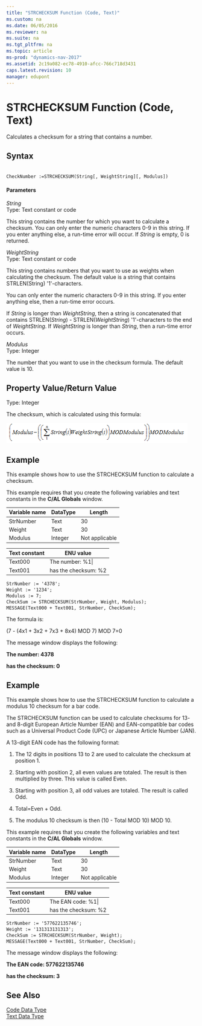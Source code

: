 ```yaml
---
title: "STRCHECKSUM Function (Code, Text)"
ms.custom: na
ms.date: 06/05/2016
ms.reviewer: na
ms.suite: na
ms.tgt_pltfrm: na
ms.topic: article
ms-prod: "dynamics-nav-2017"
ms.assetid: 2c19a082-ec78-4910-afcc-766c718d3431
caps.latest.revision: 10
manager: edupont
---
```

# STRCHECKSUM Function (Code, Text)
Calculates a checksum for a string that contains a number.  
  
## Syntax  
  
```  
  
CheckNumber :=STRCHECKSUM(String[, WeightString][, Modulus])  
```  
  
#### Parameters  
 *String*  
 Type: Text constant or code  
  
 This string contains the number for which you want to calculate a checksum. You can only enter the numeric characters 0\-9 in this string. If you enter anything else, a run\-time error will occur. If *String* is empty, 0 is returned.  
  
 *WeightString*  
 Type: Text constant or code  
  
 This string contains numbers that you want to use as weights when calculating the checksum. The default value is a string that contains STRLEN\(String\) '1'\-characters.  
  
 You can only enter the numeric characters 0\-9 in this string. If you enter anything else, then a run\-time error occurs.  
  
 If *String* is longer than *WeightString*, then a string is concatenated that contains STRLEN\(*String*\) \- STRLEN\(*WeightString*\) '1'\-characters to the end of *WeightString*. If *WeightString* is longer than *String*, then a run\-time error occurs.  
  
 *Modulus*  
 Type: Integer  
  
 The number that you want to use in the checksum formula. The default value is 10.  
  
## Property Value\/Return Value  
 Type: Integer  
  
 The checksum, which is calculated using this formula:  
  
 ![STRCHECKSUM formula](media/NAV_STRCHECKSUM_Formula.gif "NAV\_STRCHECKSUM\_Formula")  
  
## Example  
 This example shows how to use the STRCHECKSUM function to calculate a checksum.  
  
 This example requires that you create the following variables and text constants in the **C\/AL Globals** window.  
  
|Variable name|DataType|Length|  
|-------------------|--------------|------------|  
|StrNumber|Text|30|  
|Weight|Text|30|  
|Modulus|Integer|Not applicable|  
  
|Text constant|ENU value|  
|-------------------|---------------|  
|Text000|The number: %1\\|  
|Text001|has the checksum: %2|  
  
```  
StrNumber := '4378';  
Weight := '1234';  
Modulus := 7;   
CheckSum := STRCHECKSUM(StrNumber, Weight, Modulus);   
MESSAGE(Text000 + Text001, StrNumber, CheckSum);  
```  
  
 The formula is:  
  
 \(7 \- \(4x1 \+ 3x2 \+ 7x3 \+ 8x4\) MOD 7\) MOD 7\=0  
  
 The message window displays the following:  
  
 **The number: 4378**  
  
 **has the checksum: 0**  
  
## Example  
 This example shows how to use the STRCHECKSUM function to calculate a modulus 10 checksum for a bar code.  
  
 The STRCHECKSUM function can be used to calculate checksums for 13\- and 8\-digit European Article Number \(EAN\) and EAN\-compatible bar codes such as a Universal Product Code \(UPC\) or Japanese Article Number \(JAN\).  
  
 A 13\-digit EAN code has the following format:  
  
1.  The 12 digits in positions 13 to 2 are used to calculate the checksum at position 1.  
  
2.  Starting with position 2, all even values are totaled. The result is then multiplied by three. This value is called Even.  
  
3.  Starting with position 3, all odd values are totaled. The result is called Odd.  
  
4.  Total\=Even \+ Odd.  
  
5.  The modulus 10 checksum is then \(10 \- Total MOD 10\) MOD 10.  
  
 This example requires that you create the following variables and text constants in the **C\/AL Globals** window.  
  
|Variable name|DataType|Length|  
|-------------------|--------------|------------|  
|StrNumber|Text|30|  
|Weight|Text|30|  
|Modulus|Integer|Not applicable|  
  
|Text constant|ENU value|  
|-------------------|---------------|  
|Text000|The EAN code: %1\\|  
|Text001|has the checksum: %2|  
  
```  
StrNumber := '577622135746';  
Weight := '131313131313';  
CheckSum := STRCHECKSUM(StrNumber, Weight);  
MESSAGE(Text000 + Text001, StrNumber, CheckSum);  
```  
  
 The message window displays the following:  
  
 **The EAN code: 577622135746**  
  
 **has the checksum: 3**  
  
## See Also  
 [Code Data Type](Code-Data-Type.md)   
 [Text Data Type](Text-Data-Type.md)